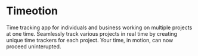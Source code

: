 # Timeotion
Time tracking app for individuals and business working on multiple projects at one time. Seamlessly track various projects in real time by creating unique time trackers for each project. Your time, in motion, can now proceed uninterupted.
